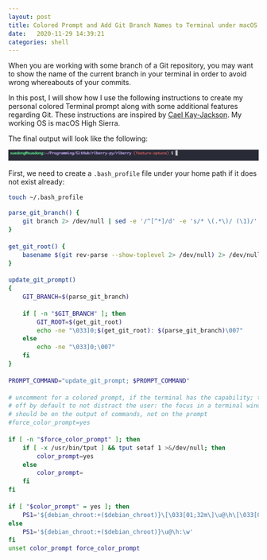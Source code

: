 ```yaml
---
layout: post
title: Colored Prompt and Add Git Branch Names to Terminal under macOS
date:   2020-11-29 14:39:21
categories: shell
---
```


When you are working with some branch of a Git repository, you may want to show the name of the current branch in your terminal in order to avoid wrong whereabouts of your commits.

In this post, I will show how I use the following instructions to create my personal colored Terminal prompt along with some additional features regarding Git. These instructions are inspired by [Cael Kay-Jackson](https://www.mfitzp.com/article/add-git-branch-name-to-terminal-prompt-mac/). My working OS is macOS High Sierra.

The final output will look like the following:

<img src="assets/terminal_prompt/color_git.png">

First, we need to create a `.bash_profile` file under your home path if it does not exist already:
```bash
touch ~/.bash_profile
```

```bash
parse_git_branch() {
	git branch 2> /dev/null | sed -e '/^[^*]/d' -e 's/* \(.*\)/ (\1)/'
}

get_git_root() {
	basename $(git rev-parse --show-toplevel 2> /dev/null) 2> /dev/null
}

update_git_prompt()
{
	GIT_BRANCH=$(parse_git_branch)

	if [ -n "$GIT_BRANCH" ]; then
		GIT_ROOT=$(get_git_root)
		echo -ne "\033]0;$(get_git_root): $(parse_git_branch)\007"
	else
		echo -ne "\033]0;\007"
	fi
}

PROMPT_COMMAND="update_git_prompt; $PROMPT_COMMAND"

# uncomment for a colored prompt, if the terminal has the capability; turned
# off by default to not distract the user: the focus in a terminal window
# should be on the output of commands, not on the prompt
#force_color_prompt=yes

if [ -n "$force_color_prompt" ]; then
	if [ -x /usr/bin/tput ] && tput setaf 1 >&/dev/null; then
		color_prompt=yes
	else
		color_prompt=
	fi
fi

if [ "$color_prompt" = yes ]; then
	PS1='${debian_chroot:+($debian_chroot)}\[\033[01;32m\]\u@\h\[\033[00m\]:\[\033[01;34m\]\w\[\033[00m\]'
else
	PS1='${debian_chroot:+($debian_chroot)}\u@\h:\w'
fi
unset color_prompt force_color_prompt
```
